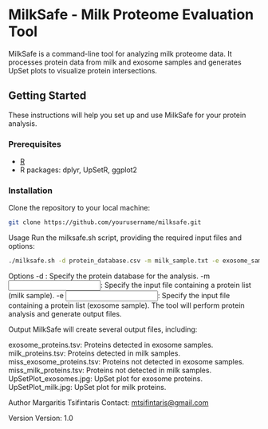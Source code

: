 # MilkSafe - Milk Proteome Evaluation Tool

MilkSafe is a command-line tool for analyzing milk proteome data. It processes protein data from milk and exosome samples and generates UpSet plots to visualize protein intersections.

## Getting Started

These instructions will help you set up and use MilkSafe for your protein analysis.

### Prerequisites

- [R](https://www.r-project.org/)
- R packages: dplyr, UpSetR, ggplot2

### Installation

Clone the repository to your local machine:

```bash
git clone https://github.com/yourusername/milksafe.git
```

Usage
Run the milksafe.sh script, providing the required input files and options:
```bash
./milksafe.sh -d protein_database.csv -m milk_sample.txt -e exosome_sample.txt
```
Options
-d <protein table>: Specify the protein database for the analysis.
-m <input file>: Specify the input file containing a protein list (milk sample).
-e <input file>: Specify the input file containing a protein list (exosome sample).
The tool will perform protein analysis and generate output files.

Output
MilkSafe will create several output files, including:

exosome_proteins.tsv: Proteins detected in exosome samples.
milk_proteins.tsv: Proteins detected in milk samples.
miss_exosome_proteins.tsv: Proteins not detected in exosome samples.
miss_milk_proteins.tsv: Proteins not detected in milk samples.
UpSetPlot_exosomes.jpg: UpSet plot for exosome proteins.
UpSetPlot_milk.jpg: UpSet plot for milk proteins.

Author
Margaritis Tsifintaris
Contact: mtsifintaris@gmail.com

Version
Version: 1.0

